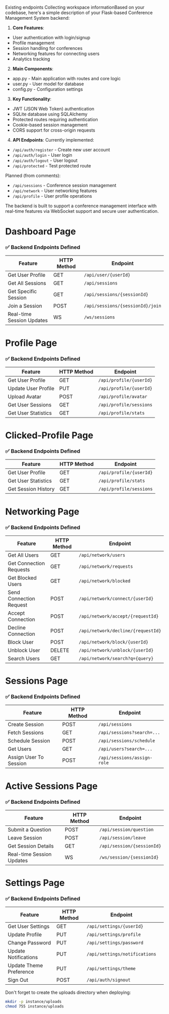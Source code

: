 
Existing endpoints
Collecting workspace informationBased on your codebase, here's a simple description of your Flask-based Conference Management System backend:

1. **Core Features**:
- User authentication with login/signup
- Profile management
- Session handling for conferences
- Networking features for connecting users
- Analytics tracking

2. **Main Components**:
- app.py - Main application with routes and core logic
- user.py - User model for database
- config.py - Configuration settings

3. **Key Functionality**:
- JWT (JSON Web Token) authentication
- SQLite database using SQLAlchemy
- Protected routes requiring authentication
- Cookie-based session management
- CORS support for cross-origin requests

4. **API Endpoints**:
Currently implemented:
- `/api/auth/register` - Create new user account
- `/api/auth/login` - User login
- `/api/auth/logout` - User logout
- `/api/protected` - Test protected route

Planned (from comments):
- `/api/sessions` - Conference session management
- `/api/network` - User networking features
- `/api/profile` - User profile operations

The backend is built to support a conference management interface with real-time features via WebSocket support and secure user authentication.


# Dashboard Page

### ✅ Backend Endpoints Defined

| Feature                   | HTTP Method | Endpoint                         |
| ------------------------- | ----------- | -------------------------------- |
| Get User Profile          | GET         | `/api/user/{userId}`             |
| Get All Sessions          | GET         | `/api/sessions`                  |
| Get Specific Session      | GET         | `/api/sessions/{sessionId}`      |
| Join a Session            | POST        | `/api/sessions/{sessionId}/join` |
| Real-time Session Updates | WS          | `/ws/sessions`                   |

# Profile Page

### ✅ Backend Endpoints Defined

| Feature             | HTTP Method | Endpoint                |
| ------------------- | ----------- | ----------------------- |
| Get User Profile    | GET         | `/api/profile/{userId}` |
| Update User Profile | PUT         | `/api/profile/{userId}` |
| Upload Avatar       | POST        | `/api/profile/avatar`   |
| Get User Sessions   | GET         | `/api/profile/sessions` |
| Get User Statistics | GET         | `/api/profile/stats`    |

# Clicked-Profile Page

### ✅ Backend Endpoints Defined

| Feature             | HTTP Method | Endpoint                |
| ------------------- | ----------- | ----------------------- |
| Get User Profile    | GET         | `/api/profile/{userId}` |
| Get User Statistics | GET         | `/api/profile/stats`    |
| Get Session History | GET         | `/api/profile/sessions` |


# Networking Page

### ✅ Backend Endpoints Defined

| Feature                 | HTTP Method | Endpoint                           |
| ----------------------- | ----------- | ---------------------------------- |
| Get All Users           | GET         | `/api/network/users`               |
| Get Connection Requests | GET         | `/api/network/requests`            |
| Get Blocked Users       | GET         | `/api/network/blocked`             |
| Send Connection Request | POST        | `/api/network/connect/{userId}`    |
| Accept Connection       | POST        | `/api/network/accept/{requestId}`  |
| Decline Connection      | POST        | `/api/network/decline/{requestId}` |
| Block User              | POST        | `/api/network/block/{userId}`      |
| Unblock User            | DELETE      | `/api/network/unblock/{userId}`    |
| Search Users            | GET         | `/api/network/search?q={query}`    |




# Sessions Page

### ✅ Backend Endpoints Defined

| Feature                | HTTP Method | Endpoint                    |
| ---------------------- | ----------- | --------------------------- |
| Create Session         | POST        | `/api/sessions`             |
| Fetch Sessions         | GET         | `/api/sessions?search=...`  |
| Schedule Session       | POST        | `/api/sessions/schedule`    |
| Get Users              | GET         | `/api/users?search=...`     |
| Assign User To Session | POST        | `/api/sessions/assign-role` |

# Active Sessions Page


### ✅ Backend Endpoints Defined

| Feature                      | HTTP Method | Endpoint                         |
|-----------------------------|-------------|----------------------------------|
| Submit a Question           | POST        | `/api/session/question`          |
| Leave Session               | POST        | `/api/session/leave`             |
| Get Session Details         | GET         | `/api/session/{sessionId}`       |
| Real-time Session Updates   | WS          | `/ws/session/{sessionId}`        |


# Settings Page

### ✅ Backend Endpoints Defined

| Feature                 | HTTP Method | Endpoint                      |     |
| ----------------------- | ----------- | ----------------------------- | --- |
| Get User Settings       | GET         | `/api/settings/{userId}`      |     |
| Update Profile          | PUT         | `/api/settings/profile`       |     |
| Change Password         | PUT         | `/api/settings/password`      |     |
| Update Notifications    | PUT         | `/api/settings/notifications` |     |
| Update Theme Preference | PUT         | `/api/settings/theme`         |     |
| Sign Out                | POST        | `/api/auth/signout`           |     |


Don't forget to create the uploads directory when deploying:
```bash
mkdir -p instance/uploads
chmod 755 instance/uploads
```


